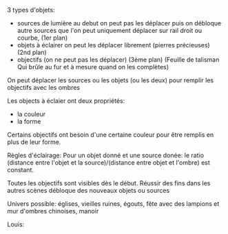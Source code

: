 3 types d'objets:

- sources de lumière au debut on peut pas les déplacer puis on débloque autre sources que l'on peut uniquement déplacer sur rail droit ou courbe, (1er plan)
- objets à éclairer on peut les déplacer librement (pierres précieuses) (2nd plan)
- objectifs (on ne peut pas les déplacer) (3ème plan) (Feuille de talisman Qui brûle au fur et à mesure quand on les complètes)

On peut déplacer les sources ou les objets (ou les deux) pour remplir les objectifs
avec les ombres

Les objects à éclaier ont deux propriétés:

- la couleur
- la forme

Certains objectifs ont besoin d'une certaine couleur pour être remplis en plus de leur forme.

Règles d'éclairage:
Pour un objet donné et une source donée: le ratio (distance entre l'objet et la source)/(distance entre objet et l'ombre) est constant.

Toutes les objectifs sont visibles dès le début.
Réussir des fins dans les autres scènes débloque des nouveaux objets ou sources

Univers possible: églises, vieilles ruines, égouts, fête avec des lampions et mur d'ombres chinoises, manoir

Louis:
